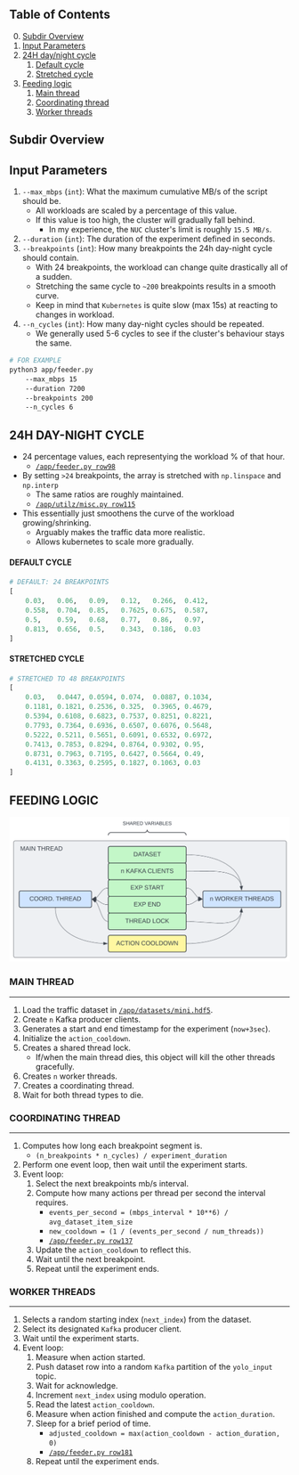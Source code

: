 ## Table of Contents

0. [Subdir Overview](#)
1. [Input Parameters](#)
2. [24H day/night cycle](#)
    1. [Default cycle](#)
    2. [Stretched cycle](#)
3. [Feeding logic](#)
    1. [Main thread](#)
    2. [Coordinating thread](#)
    3. [Worker threads](#)

<!-- ########################################################################################################## -->

## Subdir Overview

<!-- ########################################################################################################## -->

## Input Parameters

1. `--max_mbps` (`int`): What the maximum cumulative MB/s of the script should be.
    - All workloads are scaled by a percentage of this value.
    - If this value is too high, the cluster will gradually fall behind.
        - In my experience, the `NUC` cluster's limit is roughly `15.5 MB/s`.
2. `--duration` (`int`): The duration of the experiment defined in seconds.
3. `--breakpoints` (`int`): How many breakpoints the 24h day-night cycle should contain.
    - With 24 breakpoints, the workload can change quite drastically all of a sudden.
    - Stretching the same cycle to `~200` breakpoints results in a smooth curve.
    - Keep in mind that `Kubernetes` is quite slow (max 15s) at reacting to changes in workload.
4. `--n_cycles` (`int`): How many day-night cycles should be repeated.
    - We generally used 5-6 cycles to see if the cluster's behaviour stays the same.

```bash
# FOR EXAMPLE
python3 app/feeder.py
    --max_mbps 15
    --duration 7200
    --breakpoints 200
    --n_cycles 6
```

<!-- ############################################################################ -->

## 24H DAY-NIGHT CYCLE

- 24 percentage values, each representying the workload % of that hour.
    - [`/app/feeder.py row98`](/app/feeder.py#row98)
- By setting `>24` breakpoints, the array is stretched with `np.linspace` and `np.interp`
    - The same ratios are roughly maintained.
    - [`/app/utilz/misc.py row115`](/app/utilz/misc.py#row115)
- This essentially just smoothens the curve of the workload growing/shrinking.
    - Arguably makes the traffic data more realistic.
    - Allows kubernetes to scale more gradually.

<!-- ############################################################################ -->

#### DEFAULT CYCLE
```python
# DEFAULT: 24 BREAKPOINTS
[
    0.03,   0.06,   0.09,   0.12,   0.266,  0.412,
    0.558,  0.704,  0.85,   0.7625, 0.675,  0.587,
    0.5,    0.59,   0.68,   0.77,   0.86,   0.97,
    0.813,  0.656,  0.5,    0.343,  0.186,  0.03
]
```

#### STRETCHED CYCLE
```python
# STRETCHED TO 48 BREAKPOINTS
[
    0.03,   0.0447, 0.0594, 0.074,  0.0887, 0.1034,
    0.1181, 0.1821, 0.2536, 0.325,  0.3965, 0.4679,
    0.5394, 0.6108, 0.6823, 0.7537, 0.8251, 0.8221,
    0.7793, 0.7364, 0.6936, 0.6507, 0.6076, 0.5648,
    0.5222, 0.5211, 0.5651, 0.6091, 0.6532, 0.6972,
    0.7413, 0.7853, 0.8294, 0.8764, 0.9302, 0.95,
    0.8731, 0.7963, 0.7195, 0.6427, 0.5664, 0.49,
    0.4131, 0.3363, 0.2595, 0.1827, 0.1063, 0.03
]
```

<!-- ############################################################################ -->

## FEEDING LOGIC

<p align="center">
    <img src="architecture.png" alt="drawing" width="600"/>
</p>

### MAIN THREAD
---

1. Load the traffic dataset in [`/app/datasets/mini.hdf5`](/app/datasets/mini.hdf5).
2. Create `n` Kafka producer clients.
3. Generates a start and end timestamp for the experiment (`now+3sec`).
4. Initialize the `action_cooldown`.
5. Creates a shared thread lock.
    - If/when the main thread dies, this object will kill the other threads gracefully.
6. Creates `n` worker threads. 
7. Creates a coordinating thread.
8. Wait for both thread types to die.

### COORDINATING THREAD
---

1. Computes how long each breakpoint segment is.
    - `(n_breakpoints * n_cycles) / experiment_duration`
2. Perform one event loop, then wait until the experiment starts.
2. Event loop:
    1. Select the next breakpoints mb/s interval.
    2. Compute how many actions per thread per second the interval requires.
        - `events_per_second = (mbps_interval * 10**6) / avg_dataset_item_size`
        - `new_cooldown = (1 / (events_per_second / num_threads))`
        - [`/app/feeder.py row137`](/app/feeder.py#r137)
    3. Update the `action_cooldown` to reflect this.
    4. Wait until the next breakpoint.
    5. Repeat until the experiment ends.

### WORKER THREADS
---

1. Selects a random starting index (`next_index`) from the dataset.
2. Select its designated `Kafka` producer client.
2. Wait until the experiment starts.
3. Event loop:
    1. Measure when action started.
    2. Push dataset row into a random `Kafka` partition of the `yolo_input` topic.
    3. Wait for acknowledge.
    4. Increment `next_index` using modulo operation.
    5. Read the latest `action_cooldown`.
    5. Measure when action finished and compute the `action_duration`.
    6. Sleep for a brief period of time.
        - `adjusted_cooldown = max(action_cooldown - action_duration, 0)`
        - [`/app/feeder.py row181`](/app/feeder.pyr181`)
    7. Repeat until the experiment ends.

<!-- ## EVENT LOOP

1. Load the traffic dataset in [`/app/datasets/mini.hdf5`](/app/datasets/mini.hdf5) into memory.
2. Create `n` Kafka producer clients.
4. Generate a shared timestamp for when the experiment starts (`now+3sec`)
3. Create `n` worker threads.
    - Each thread:
        1. Selects a random starting index (`next_index`) from the dataset.
        2. Waits until the experiment starts.
5. Unique thread event loop:
    1. Measure when action started.
    2. Push dataset row into a random `Kafka` partition of the `yolo_input` topic.
    3. Wait for acknowledge.
    4. Increment `next_index`.
    5. Measure when action finished and compute the `action_duration`.
    6. Sleep for `action_cooldown - action_duration`.
    7. Repeat until manually killed. -->